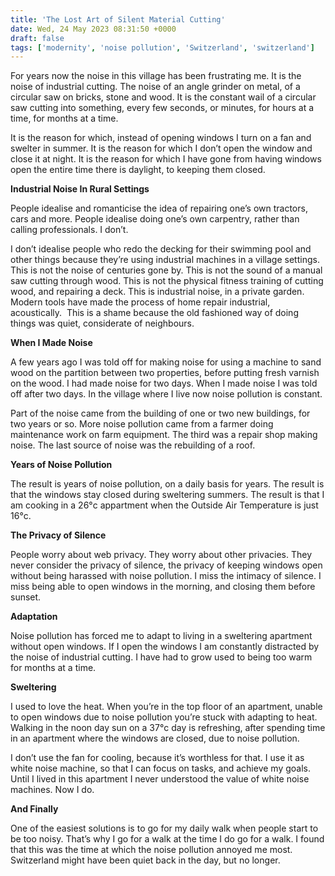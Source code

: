 ```yaml
---
title: 'The Lost Art of Silent Material Cutting'
date: Wed, 24 May 2023 08:31:50 +0000
draft: false
tags: ['modernity', 'noise pollution', 'Switzerland', 'switzerland']
---
```


For years now the noise in this village has been frustrating me. It is the noise of industrial cutting. The noise of an angle grinder on metal, of a circular saw on bricks, stone and wood. It is the constant wail of a circular saw cutting into something, every few seconds, or minutes, for hours at a time, for months at a time. 

It is the reason for which, instead of opening windows I turn on a fan and swelter in summer. It is the reason for which I don’t open the window and close it at night. It is the reason for which I have gone from having windows open the entire time there is daylight, to keeping them closed. 

**Industrial Noise In Rural Settings**

People idealise and romanticise the idea of repairing one’s own tractors, cars and more. People idealise doing one’s own carpentry, rather than calling professionals. I don’t. 

I don’t idealise people who redo the decking for their swimming pool and other things because they’re using industrial machines in a village settings. This is not the noise of centuries gone by. This is not the sound of a manual saw cutting through wood. This is not the physical fitness training of cutting wood, and repairing a deck. This is industrial noise, in a private garden. Modern tools have made the process of home repair industrial, acoustically.  This is a shame because the old fashioned way of doing things was quiet, considerate of neighbours. 

**When I Made Noise**

A few years ago I was told off for making noise for using a machine to sand wood on the partition between two properties, before putting fresh varnish on the wood. I had made noise for two days. When I made noise I was told off after two days. In the village where I live now noise pollution is constant.

Part of the noise came from the building of one or two new buildings, for two years or so. More noise pollution came from a farmer doing maintenance work on farm equipment. The third was a repair shop making noise. The last source of noise was the rebuilding of a roof. 

**Years of Noise Pollution**

The result is years of noise pollution, on a daily basis for years. The result is that the windows stay closed during sweltering summers. The result is that I am cooking in a 26°c appartment when the Outside Air Temperature is just 16°c. 

**The Privacy of Silence**

People worry about web privacy. They worry about other privacies. They never consider the privacy of silence, the privacy of keeping windows open without being harassed with noise pollution. I miss the intimacy of silence. I miss being able to open windows in the morning, and closing them before sunset. 

**Adaptation**

Noise pollution has forced me to adapt to living in a sweltering apartment without open windows. If I open the windows I am constantly distracted by the noise of industrial cutting. I have had to grow used to being too warm for months at a time. 

**Sweltering**

I used to love the heat. When you’re in the top floor of an apartment, unable to open windows due to noise pollution you’re stuck with adapting to heat. Walking in the noon day sun on a 37°c day is refreshing, after spending time in an apartment where the windows are closed, due to noise pollution. 

I don’t use the fan for cooling, because it’s worthless for that. I use it as white noise machine, so that I can focus on tasks, and achieve my goals. Until I lived in this apartment I never understood the value of white noise machines. Now I do. 

**And Finally**

One of the easiest solutions is to go for my daily walk when people start to be too noisy. That’s why I go for a walk at the time I do go for a walk. I found that this was the time at which the noise pollution annoyed me most. Switzerland might have been quiet back in the day, but no longer.